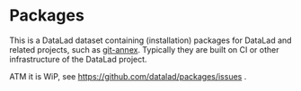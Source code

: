 # Packages

This is a DataLad dataset containing (installation) packages for DataLad and related projects,
such as [git-annex](https://git-annex.branchable.com/).  Typically they are built on CI or other
infrastructure of the DataLad project.

ATM it is WiP, see https://github.com/datalad/packages/issues .

